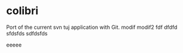 colibri
=======

Port of the current svn tuj application with Git.
modif
modif2
fdf
dfdfd
sfdsfds
sdfdsfds


eeeee
